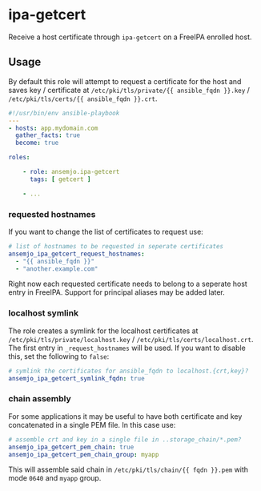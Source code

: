 # ipa-getcert

Receive a host certificate through `ipa-getcert` on a FreeIPA enrolled host.

## Usage

By default this role will attempt to request a certificate for the host and saves key / certificate
at `/etc/pki/tls/private/{{ ansible_fqdn }}.key` / `/etc/pki/tls/certs/{{ ansible_fqdn }}.crt`.

```yaml
#!/usr/bin/env ansible-playbook
---
- hosts: app.mydomain.com
  gather_facts: true
  become: true

roles:

    - role: ansemjo.ipa-getcert
      tags: [ getcert ]

    - ...
```

### requested hostnames

If you want to change the list of certificates to request use:

```yaml
# list of hostnames to be requested in seperate certificates
ansemjo_ipa_getcert_request_hostnames:
  - "{{ ansible_fqdn }}"
  - "another.example.com"
```

Right now each requested certificate needs to belong to a seperate host entry in FreeIPA. Support
for principal aliases may be added later.

### localhost symlink

The role creates a symlink for the localhost certificates at `/etc/pki/tls/private/localhost.key` /
`/etc/pki/tls/certs/localhost.crt`. The first entry in `_request_hostnames` will be used. If you
want to disable this, set the following to `false`:

```yaml
# symlink the certificates for ansible_fqdn to localhost.{crt,key}?
ansemjo_ipa_getcert_symlink_fqdn: true
```

### chain assembly

For some applications it may be useful to have both certificate and key concatenated in a single PEM
file. In this case use:

```yaml
# assemble crt and key in a single file in ..storage_chain/*.pem?
ansemjo_ipa_getcert_pem_chain: true
ansemjo_ipa_getcert_pem_chain_group: myapp
```

This will assemble said chain in `/etc/pki/tls/chain/{{ fqdn }}.pem` with mode `0640` and `myapp`
group.
